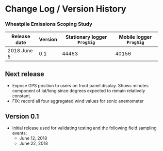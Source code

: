 # Change Log / Version History

### Wheatpile Emissions Scoping Study

| Release date | Version | Stationary logger `ProgSig` | Mobile logger `ProgSig` |
|--------------|---------|-----------------------------|-------------------------|
| 2018 June 5  | 0.1     | 44463                       | 40156                   |


## Next release

* Expose GPS position to users on front panel display. Shows minutes component
  of lat/long since degrees expected to remain relatively constant. 
* FIX: record all four aggregated wind values for sonic anemometer


## Version 0.1

* Initial release used for validating testing and the following field sampling
  events:
    * June 12, 2018
    * June 22, 2018

